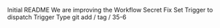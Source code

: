 Initial README
We are improving the Workflow
Secret Fix
Set Trigger to dispatch
Trigger Type
git add / tag / 35-6